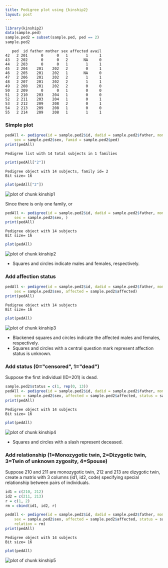 ```yaml
---
title: Pedigree plot using {kinship2}
layout: post
---
```


```r
library(kinship2)
data(sample.ped)
sample.ped2 = subset(sample.ped, ped == 2)
sample.ped2
```

```
   ped  id father mother sex affected avail
42   2 201      0      0   1        1     1
43   2 202      0      0   2       NA     0
44   2 203      0      0   1        1     1
45   2 204    201    202   2        0     1
46   2 205    201    202   1       NA     0
47   2 206    201    202   2        1     1
48   2 207    201    202   2        1     1
49   2 208    201    202   2        0     0
50   2 209      0      0   1        0     0
51   2 210    203    204   1        0     0
52   2 211    203    204   1        0     1
53   2 212    209    208   2        0     1
54   2 213    209    208   1        0     0
55   2 214    209    208   1        1     1
```


### Simple plot   


```r
pedAll <- pedigree(id = sample.ped2$id, dadid = sample.ped2$father, momid = sample.ped2$mother, 
    sex = sample.ped2$sex, famid = sample.ped2$ped)
print(pedAll)
```

```
Pedigree list with 14 total subjects in 1 families
```

```r
print(pedAll["2"])
```

```
Pedigree object with 14 subjects, family id= 2 
Bit size= 16 
```

```r
plot(pedAll["2"])
```

![plot of chunk kinship1](figure/kinship1.png) 


Since there is only one family, or     


```r
pedAll <- pedigree(id = sample.ped2$id, dadid = sample.ped2$father, momid = sample.ped2$mother, 
    sex = sample.ped2$sex, )
print(pedAll)
```

```
Pedigree object with 14 subjects
Bit size= 16 
```

```r
plot(pedAll)
```

![plot of chunk kinship2](figure/kinship2.png) 


* Squares and circles indicate males and females, respectively.     

### Add affection status


```r
pedAll <- pedigree(id = sample.ped2$id, dadid = sample.ped2$father, momid = sample.ped2$mother, 
    sex = sample.ped2$sex, affected = sample.ped2$affected)
print(pedAll)
```

```
Pedigree object with 14 subjects
Bit size= 16 
```

```r
plot(pedAll)
```

![plot of chunk kinship3](figure/kinship3.png) 


* Blackened squares and circles indicate the affected males and females, respectively.       
* Squares and circles with a central question mark represent affection status is unknown.

### Add status (0="censored", 1="dead")

Suppose the first individual (ID=201) is dead.      


```r
sample.ped2$status = c(1, rep(0, 13))
pedAll <- pedigree(id = sample.ped2$id, dadid = sample.ped2$father, momid = sample.ped2$mother, 
    sex = sample.ped2$sex, affected = sample.ped2$affected, status = sample.ped2$status)
print(pedAll)
```

```
Pedigree object with 14 subjects
Bit size= 16 
```

```r
plot(pedAll)
```

![plot of chunk kinship4](figure/kinship4.png) 


* Squares and circles with a slash represent deceased.

### Add relationship (1=Monozygotic twin, 2=Dizygotic twin, 3=Twin of unknown zygosity, 4=Spouse)

Suppose 210 and 211 are monozygotic twin, 212 and 213 are dizygotic twin, create a matrix with 3 columns (id1, id2, code) specifying special relationship between pairs of individuals.     


```r
id1 = c(210, 212)
id2 = c(211, 213)
r = c(1, 2)
rm = cbind(id1, id2, r)
```



```r
pedAll <- pedigree(id = sample.ped2$id, dadid = sample.ped2$father, momid = sample.ped2$mother, 
    sex = sample.ped2$sex, affected = sample.ped2$affected, status = sample.ped2$status, 
    relation = rm)
print(pedAll)
```

```
Pedigree object with 14 subjects
Bit size= 16 
```

```r
plot(pedAll)
```

![plot of chunk kinship5](figure/kinship5.png) 


